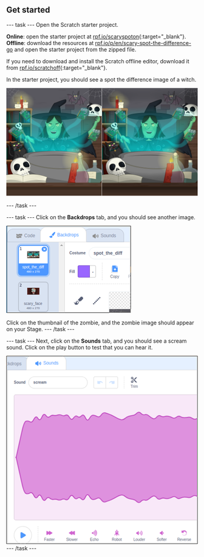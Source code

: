 ## Get started

--- task ---
Open the Scratch starter project.

**Online**: open the starter project at [rpf.io/scaryspoton](https://rpf.io/scaryspoton){:target="_blank"}.
**Offline**: download the resources at [rpf.io/p/en/scary-spot-the-difference-go](https://rpf.io/p/en/scary-spot-the-difference-go) and open the starter project from the zipped file.

If you need to download and install the Scratch offline editor, download it from [rpf.io/scratchoff](https://rpf.io/scratchoff){:target="_blank"}.

In the starter project, you should see a spot the difference image of a witch.

![starter projects](images/spot_the_diff.png)

--- /task ---

--- task ---
Click on the **Backdrops** tab, and you should see another image.

![backdrops](images/backdrops_tab.png)

Click on the thumbnail of the zombie, and the zombie image should appear on your Stage.
--- /task ---

--- task ---
Next, click on the **Sounds** tab, and you should see a scream sound. Click on the play button to test that you can hear it.

![sounds_tab](images/sounds_tab.png)
--- /task ---
